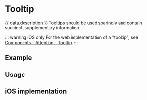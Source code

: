 <script setup>
  import iOS from './ios.md';
  import data from './data.json';
  import { mapFrameworkStatuses } from '../utils.js';
</script>

# Tooltip

{{ data.description }}
Tooltips should be used sparingly and contain succinct, supplementary information.

::: warning iOS only
For the web implementation of a "tooltip", see [Components - Attention - Tooltip](/components/attention/#tooltip).
:::

<components-status v-bind="mapFrameworkStatuses(data.frameworks)" />

## Example
<ThemeSwitcher />
<tooltip-example />

## Usage

<component-design-guidelines name="Warp - Components / Tooltip" link="https://www.figma.com/design/oHBCzDdJxHQ6fmFLYWUltf/WARP---Components-2.0?node-id=1308-38514&t=ypV9S2xFCv8kSzjB-0" />

<component-questions />

## iOS implementation

<iOS />
